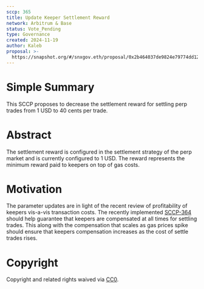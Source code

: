 ```yaml
---
sccp: 365
title: Update Keeper Settlement Reward
network: Arbitrum & Base
status: Vote_Pending
type: Governance
created: 2024-11-19
author: Kaleb
proposal: >-
  https://snapshot.org/#/snxgov.eth/proposal/0x2b464037de9824e79774dd122e87ffc938ba9cd0315bd777033394c2927172a7
---
```


# Simple Summary

This SCCP proposes to decrease the settlement reward for settling perp trades from 1 USD to 40 cents per trade.

# Abstract
The settlement reward is configured in the settlement strategy of the perp market and is currently configured to 1 USD. The reward represents the minimum reward paid to keepers on top of gas costs.

# Motivation

The parameter updates are in light of the recent review of profitability of keepers vis-a-vis transaction costs. The recently implemented [SCCP-364](https://sips.synthetix.io/sccp/sccp-364/) should help guarantee that keepers are compensated at all times for settling trades. This along with the compensation that scales as gas prices spike should ensure that keepers compensation increases as the cost of settle trades rises.


# Copyright
Copyright and related rights waived via [CC0](https://creativecommons.org/publicdomain/zero/1.0/).
